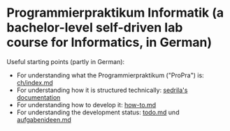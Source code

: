 # Programmierpraktikum Informatik (a bachelor-level self-driven lab course for Informatics, in German)

Useful starting points (partly in German):

- For understanding what the Programmierpraktikum ("ProPra") is: [ch/index.md](ch/index.md)
- For understanding how it is structured technically: [sedrila's documentation](https://sedrila.readthedocs.io/)
- For understanding how to develop it: [how-to.md](process/how-to.md)
- For understanding the development status: [todo.md](process/todo.md) und [aufgabenideen.md](process/aufgabenideen.md)
